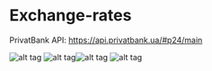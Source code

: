 # Exchange-rates
PrivatBank API: https://api.privatbank.ua/#p24/main

![alt tag](https://pp.vk.me/c636528/v636528397/38546/Z5DZfsrFKyw.jpg) ![alt tag](https://pp.vk.me/c636528/v636528397/3854e/Bk0H9RQaj3o.jpg)![alt tag](https://pp.vk.me/c636528/v636528397/38556/3vb3yXMvBhI.jpg) ![alt tag](https://pp.vk.me/c636528/v636528397/3855e/Ri1oZZ5CkWY.jpg)
